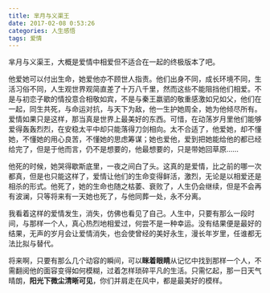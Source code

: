 ```yaml
---
title: 芈月与义渠王
date: 2017-02-08 0:53:26
categories: 人生感悟
tags: 爱情
---
```


芈月与义渠王，大概是爱情中相爱但不适合在一起的终极版本了吧。

他爱她可以付出生命，她爱他亦不顾世人指责。他们出身不同，成长环境不同，生活习俗不同，人生观世界观简直差了十万八千里，然而这些不能阻挡他们相爱。不是与初恋子歇的情投意合相敬如宾，不是与秦王嬴驷的敬重感激如兄如父，他们在一起，同生共死，与命运对抗，与天下为敌，他一生护她周全，她为他倾尽所有。爱情如果只是这样，那当真是世界上最美好的东西。可惜，在动荡岁月里他们能够爱得轰轰烈烈，在安稳太平中却只能落得刀剑相向。太不合适了，他爱她，却不懂她，不懂她的用心良苦，不懂她的思虑筹谋；她也爱他，爱到把她能给他的都已经给完了，但是于他而言，仍不是想要的，他最想要的，只是带她回草原……

他死的时候，她哭得歇斯底里，一夜之间白了头。这真的是爱情，比之前的哪一次都真，但是也只能这样了，爱情让他们的生命变得鲜活，激烈，无论是以相爱还是相杀的形式。他死了，她的生命也随之枯萎、衰败了，人生仍会继续，但是不会再有波澜，只等将来有一天她也死了，与他同葬一处，永不分离。

<!-- more -->

我看着这样的爱情发生，消失，仿佛也看见了自己。人生中，只要有那么一段时间，与那样一个人，真心热烈地相爱过，何尝不是一种幸运。没有结果便是最好的结果，无声的岁月会让爱情消失，也会使曾经的美好永生，漫长年岁里，任谁都无法比拟与替代。

将来啊，只要有那么几个动容的瞬间，可以**眯着眼睛**从记忆中找到那样一个人，不需翻阅他的面容变得如何模糊，过着怎样琐碎平凡的生活。只需忆起，那一日天气晴朗，**阳光下微尘清晰可见**，你们并肩走在风中，都是最美好的模样。
